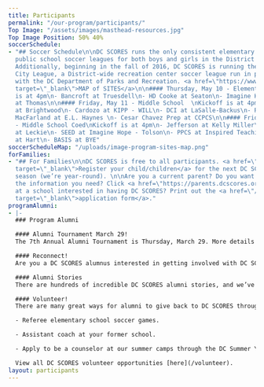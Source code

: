 ```yaml
---
title: Participants
permalink: "/our-program/participants/"
Top Image: "/assets/images/masthead-resources.jpg"
Top Image Position: 50% 40%
soccerSchedule:
- "## Soccer Schedule\n\nDC SCORES runs the only consistent elementary and middle
  public school soccer leagues for both boys and girls in the District of Columbia.
  Additionally, beginning in the fall of 2016, DC SCORES is running the DC SCORES
  City League, a District-wide recreation center soccer league run in partnership
  with the DC Department of Parks and Recreation. <a href=\"https://www.google.com/maps/d/u/0/viewer?mid=1ArueGtkLKryfnhjFva-7hHSZlD8&ll=38.8939219214454%2C-77.01469049999997&z=12\"
  target=\"_blank\">MAP of SITES</a>\n\n#### Thursday, May 10 - Elementary School\nKickoff
  is at 4pm\n- Bancroft at Truesdell\n- HD Cooke at Seaton\n- Imagine Hope - Tolson
  at Thomas\n\n#### Friday, May 11 - Middle School  \nKickoff is at 4pm \n- Truesdell
  at Brightwood\n- Cardozo at KIPP - WILL\n- DCI at LaSalle-Backus\n- Raymond at Lincoln\n-
  MacFarland at E.L. Haynes \n- Cesar Chavez Prep at CCPCS\n\n#### Friday, May 11
  - Middle School Coed\nKickoff is at 4pm\n- Jefferson at Kelly Miller\n- DC Scholars
  at Leckie\n- SEED at Imagine Hope - Tolson\n- PPCS at Inspired Teaching\n- Brookland
  at Hart\n- BASIS at BYE"
soccerScheduleMap: "/uploads/image-program-sites-map.png"
forFamilies:
- "## For Families\n\nDC SCORES is free to all participants. <a href=\"http://register.dcscores.org\"
  target=\"_blank\">Register your child/children</a> for the next DC SCORES programming
  season (we’re year-round). \n\nAre you a current parent? Do you want to get all
  the information you need? Click <a href=\"https://parents.dcscores.org/\" target=\"_blank\">HERE</a>\n\nWork
  at a school interested in having DC SCORES? Print out the <a href=\"/uploads/dc-scores-new-school-application-2017.pdf\"
  target=\"_blank\">application form</a>."
programAlumni:
- |-
  ### Program Alumni

  #### Alumni Tournament March 29!
  The 7th Annual Alumni Tournament is Thursday, March 29. More details <a href="https://www.facebook.com/events/188999061706669/" target="_blank">HERE</a>

  #### Reconnect!
  Are you a DC SCORES alumnus interested in getting involved with DC SCORES? It’s easy to do! Simply email <a href="mailto:alumni@dcscores.org" target="_blank">alumni@dcscores.org</a>. You can also connect on social media by following <a href="https://www.instagram.com/DCSalumni/" target="_blank">@DCSalumni</a> on Instagram and @dcscores on Snapchat.

  #### Alumni Stories
  There are hundreds of incredible DC SCORES alumni stories, and we’ve been lucky to document just a few of them on our [blog](/blog).

  #### Volunteer!
  There are many great ways for alumni to give back to DC SCORES through volunteering.

  - Referee elementary school soccer games.

  - Assistant coach at your former school.

  - Apply to be a counselor at our summer camps through the DC Summer Youth Employment Program (SYEP).

  View all DC SCORES volunteer opportunities [here](/volunteer).
layout: participants
---
```


